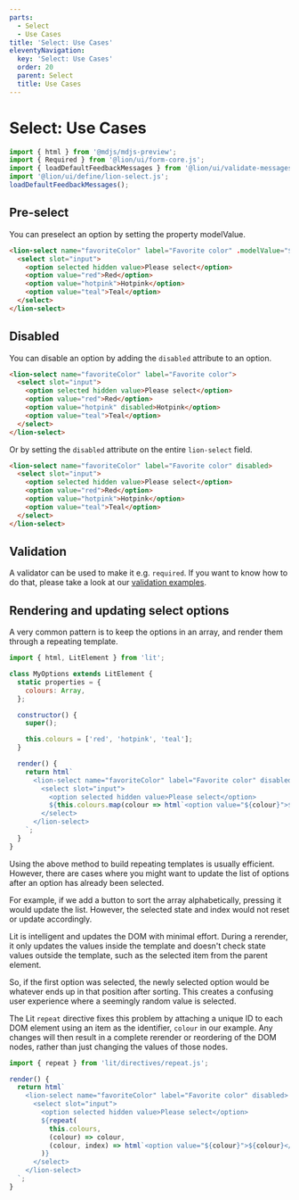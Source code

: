 ```yaml
---
parts:
  - Select
  - Use Cases
title: 'Select: Use Cases'
eleventyNavigation:
  key: 'Select: Use Cases'
  order: 20
  parent: Select
  title: Use Cases
---
```


# Select: Use Cases

```js script
import { html } from '@mdjs/mdjs-preview';
import { Required } from '@lion/ui/form-core.js';
import { loadDefaultFeedbackMessages } from '@lion/ui/validate-messages.js';
import '@lion/ui/define/lion-select.js';
loadDefaultFeedbackMessages();
```

## Pre-select

You can preselect an option by setting the property modelValue.

```html preview-story
<lion-select name="favoriteColor" label="Favorite color" .modelValue="${'hotpink'}">
  <select slot="input">
    <option selected hidden value>Please select</option>
    <option value="red">Red</option>
    <option value="hotpink">Hotpink</option>
    <option value="teal">Teal</option>
  </select>
</lion-select>
```

## Disabled

You can disable an option by adding the `disabled` attribute to an option.

```html preview-story
<lion-select name="favoriteColor" label="Favorite color">
  <select slot="input">
    <option selected hidden value>Please select</option>
    <option value="red">Red</option>
    <option value="hotpink" disabled>Hotpink</option>
    <option value="teal">Teal</option>
  </select>
</lion-select>
```

Or by setting the `disabled` attribute on the entire `lion-select` field.

```html preview-story
<lion-select name="favoriteColor" label="Favorite color" disabled>
  <select slot="input">
    <option selected hidden value>Please select</option>
    <option value="red">Red</option>
    <option value="hotpink">Hotpink</option>
    <option value="teal">Teal</option>
  </select>
</lion-select>
```

## Validation

A validator can be used to make it e.g. `required`. If you want to know how to do that, please take a look at our [validation examples](../../fundamentals/systems/form/validate.md).

## Rendering and updating select options

A very common pattern is to keep the options in an array, and render them through a repeating template.

```js
import { html, LitElement } from 'lit';

class MyOptions extends LitElement {
  static properties = {
    colours: Array,
  };

  constructor() {
    super();

    this.colours = ['red', 'hotpink', 'teal'];
  }

  render() {
    return html`
      <lion-select name="favoriteColor" label="Favorite color" disabled>
        <select slot="input">
          <option selected hidden value>Please select</option>
          ${this.colours.map(colour => html`<option value="${colour}">${colour}</option>`)}
        </select>
      </lion-select>
    `;
  }
}
```

Using the above method to build repeating templates is usually efficient. However, there are cases where you might want to update the list of options after an option has already been selected.

For example, if we add a button to sort the array alphabetically, pressing it would update the list. However, the selected state and index would not reset or update accordingly.

Lit is intelligent and updates the DOM with minimal effort. During a rerender, it only updates the values inside the template and doesn't check state values outside the template, such as the selected item from the parent element.

So, if the first option was selected, the newly selected option would be whatever ends up in that position after sorting. This creates a confusing user experience where a seemingly random value is selected.

The Lit `repeat` directive fixes this problem by attaching a unique ID to each DOM element using an item as the identifier, `colour` in our example. Any changes will then result in a complete rerender or reordering of the DOM nodes, rather than just changing the values of those nodes.

```js
import { repeat } from 'lit/directives/repeat.js';

render() {
  return html`
    <lion-select name="favoriteColor" label="Favorite color" disabled>
      <select slot="input">
        <option selected hidden value>Please select</option>
        ${repeat(
          this.colours,
          (colour) => colour,
          (colour, index) => html`<option value="${colour}">${colour}</option>`
        )}
      </select>
    </lion-select>
  `;
}
```
